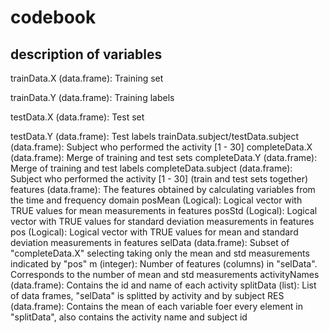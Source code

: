 codebook
========

description of variables
------------------------

trainData.X (data.frame): Training set

trainData.Y (data.frame): Training labels

testData.X (data.frame): Test set

testData.Y (data.frame): Test labels
trainData.subject/testData.subject (data.frame): Subject who performed the activity [1 - 30]
completeData.X (data.frame): Merge of training and test sets
completeData.Y (data.frame): Merge of training and test labels
completeData.subject (data.frame): Subject who performed the activity [1 - 30] (train and test sets together)
features (data.frame): The features obtained by calculating variables from the time and frequency domain
posMean (Logical): Logical vector with TRUE values for mean measurements in features
posStd (Logical): Logical vector with TRUE values for standard deviation measurements in features
pos (Logical): Logical vector with TRUE values for mean and standard deviation measurements in features
selData (data.frame): Subset of "completeData.X" selecting taking only the mean and std measurements indicated by "pos"
m (integer): Number of features (columns) in "selData". Corresponds to the number of mean and std measurements
activityNames (data.frame): Contains the id and name of each activity
splitData (list): List of data frames, "selData" is splitted by activity and by subject
RES (data.frame): Contains the mean of each variable foer every element in "splitData", also contains the activity name and subject id
